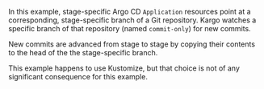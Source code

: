 In this example, stage-specific Argo CD `Application` resources point at a
corresponding, stage-specific branch of a Git repository. Kargo watches a specific branch of that
repository (named `commit-only`) for new commits.

New commits are advanced from stage to stage by copying their contents to the
head of the the stage-specific branch.

This example happens to use Kustomize, but that choice is not of any significant
consequence for this example.
